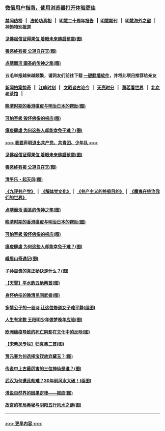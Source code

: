 ### [微信用户指南，使用浏览器打开体验更佳](https://github.com/gfw-breaker/banned-news1/blob/master/indexes/wechat-guide.md?t=0)
#### [禁闻热榜](热点新闻.md?t=0)  &nbsp;&nbsp;|&nbsp;&nbsp; [法轮功真相](https://github.com/gfw-breaker/truth/blob/master/README.md?t=0) &nbsp;&nbsp;|&nbsp;&nbsp; [明慧二十周年报告](https://github.com/gfw-breaker/mh-reports/blob/master/README.md?t=0) &nbsp;&nbsp;|&nbsp;&nbsp;[明慧期刊](https://github.com/gfw-breaker/mh-qikan) &nbsp;&nbsp;|&nbsp;&nbsp; [明慧海外之窗](https://github.com/gfw-breaker/mh-news/blob/master/README.md?t=0) &nbsp;&nbsp;|&nbsp;&nbsp; [神韵特别报道](https://github.com/gfw-breaker/mh-news/blob/master/shenyun.md?t=0)
#### [见佛起信证得果位 着眼未来佛启孩童(图)](../pages/p7/921596.md?t=02061433) 
#### [善恶终有报 公道自在天(图)](../pages/p7/921441.md?t=02061433) 
#### [点睛而活 画圣的传神之笔(图)](../pages/p7/921583.md?t=02061433) 
#### 五毛举报越来越频繁，请网友们前往下载 [一键翻墙软件](https://github.com/gfw-breaker/ssr-accounts)，并将此项目推荐给亲友
#### [新闻拍案惊奇](https://github.com/gfw-breaker/banned-news1/blob/master/pages/link4.md) &nbsp;&nbsp;|&nbsp;&nbsp; [江峰时刻](https://github.com/gfw-breaker/banned-news1/blob/master/pages/link4.md) &nbsp;&nbsp;|&nbsp;&nbsp; [文昭谈古论今](https://github.com/gfw-breaker/banned-news1/blob/master/pages/link4.md) &nbsp;&nbsp;|&nbsp;&nbsp; [天亮时分](https://github.com/gfw-breaker/banned-news1/blob/master/pages/link4.md) &nbsp;&nbsp;|&nbsp;&nbsp; [萧茗看世界](https://github.com/gfw-breaker/banned-news1/blob/master/pages/link4.md) &nbsp;&nbsp;|&nbsp;&nbsp; [北京老茶馆](https://github.com/gfw-breaker/banned-news1/blob/master/pages/link4.md) &nbsp;&nbsp;|&nbsp;&nbsp; 
#### [晚清时期的香港瘟疫与明治日本的帮助(图)](../pages/p7/921674.md?t=02061433) 
#### [可怕至极 毁坏佛像的报应(图)](../pages/p7/921437.md?t=02061433) 
#### [瘟疫肆虐 为何这些人却能幸免于难？(图)](../pages/p7/921768.md?t=02061433) 
#### [>>> 我要声明退出共产党、共青团、少年队 <<<](https://github.com/begood0513/goodnews/blob/master/quit/letter.md) 
#### [见佛起信证得果位 着眼未来佛启孩童(图)](../pages/p7/921596.md?t=02061433) 
#### [善恶终有报 公道自在天(图)](../pages/p7/921441.md?t=02061433) 
#### [清平乐・起天风(图)](../pages/p7/921607.md?t=02061433) 
#### [《九评共产党》](https://github.com/begood0513/9ping.md/blob/master/README.md) &nbsp;|&nbsp; [《解体党文化》](../../../../jtdwh.md/blob/master/README.md)  &nbsp;|&nbsp; [《共产主义的终极目的》](../../../../gczydzjmd.md/blob/master/README.md) &nbsp;|&nbsp; [《魔鬼在统治我们的世界》](../../../../mgztzwmdsj.md/blob/master/README.md) 
#### [点睛而活 画圣的传神之笔(图)](../pages/p7/921583.md?t=02061433) 
#### [晚清时期的香港瘟疫与明治日本的帮助(图)](../pages/p7/921674.md?t=02061433) 
#### [可怕至极 毁坏佛像的报应(图)](../pages/p7/921437.md?t=02061433) 
#### [瘟疫肆虐 为何这些人却能幸免于难？(图)](../pages/p7/921768.md?t=02061433) 
#### [峨眉山奇遇记(图)](../pages/p7/921442.md?t=02061433) 
#### [子孙显贵的真正秘诀是什么？(图)](../pages/p7/921334.md?t=02061433) 
#### [【天雪】平水韵五绝两首(图)](../pages/p7/921604.md?t=02061433) 
#### [身怀绝技的晚清民间武者(图)](../pages/p7/921488.md?t=02061433) 
#### [多情公子的一首诗 让这位修道女子难平静(组图)](../pages/p7/886851.md?t=02061433) 
#### [人生有定数 王阳明少年做梦晚年应验(图)](../pages/p7/921608.md?t=02061433) 
#### [欧洲瘟疫导致的死亡阴影在文化中的反映(图)](../pages/p7/921313.md?t=02061433) 
#### [【宋紫凤专栏】归真集二首(图)](../pages/p7/921582.md?t=02061433) 
#### [贾元春为何选择宝钗放弃黛玉？(图)](../pages/p7/921330.md?t=02061433) 
#### [传说中上古最厉害的三位神仙是谁？(图)](../pages/p7/921337.md?t=02061433) 
#### [武汉为何遭此劫难？30年前风水大破！(组图)](../pages/p7/921355.md?t=02061433) 
#### [浅说自然界的因果定律——报应(图)](../pages/p7/921325.md?t=02061433) 
#### [故宫的布局奥秘与阴阳五行风水之谜(图)](../pages/p7/921340.md?t=02061433) 

----
#### [ >>> 更早内容 <<< ](../indexes/p7-earlier.md)
